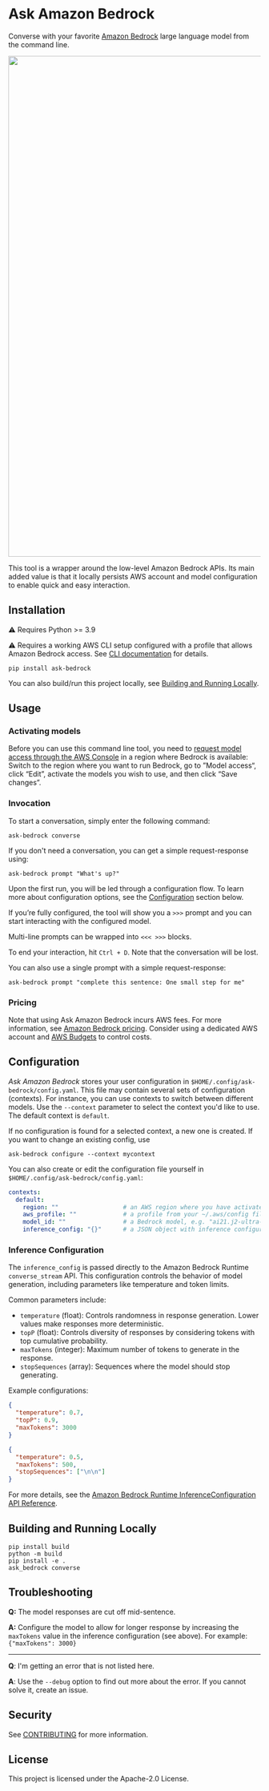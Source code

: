 # Ask Amazon Bedrock

Converse with your favorite [Amazon Bedrock](https://aws.amazon.com/bedrock/) large language model from the command line.

<p>
  <img width="1000" src="https://raw.githubusercontent.com/awslabs/ask-bedrock/main/README.svg">
</p>

This tool is a wrapper around the low-level Amazon Bedrock APIs. Its main added value is that it locally persists AWS account and model configuration to enable quick and easy interaction.

## Installation

⚠️ Requires Python >= 3.9

⚠️ Requires a working AWS CLI setup configured with a profile that allows Amazon Bedrock access. See [CLI documentation](https://docs.aws.amazon.com/cli/latest/userguide/cli-configure-files.html) for details.


```shell
pip install ask-bedrock
```

You can also build/run this project locally, see [Building and Running Locally](#building-and-running-locally).

## Usage

### Activating models

Before you can use this command line tool, you need to [request model access through the AWS Console](https://console.aws.amazon.com/bedrock/home#/modelaccess) in a region where Bedrock is available: Switch to the region where you want to run Bedrock, go to ”Model access“, click “Edit”, activate the models you wish to use, and then click “Save changes”.

### Invocation

To start a conversation, simply enter the following command:

```shell
ask-bedrock converse
```

If you don't need a conversation, you can get a simple request-response using:

```shell
ask-bedrock prompt "What's up?"
```

Upon the first run, you will be led through a configuration flow. To learn more about configuration options, see the [Configuration](#configuration) section below.

If you’re fully configured, the tool will show you a `>>>` prompt and you can start interacting with the configured model.

Multi-line prompts can be wrapped into `<<< >>>` blocks.

To end your interaction, hit `Ctrl + D`. Note that the conversation will be lost.

You can also use a single prompt with a simple request-response:
```
ask-bedrock prompt "complete this sentence: One small step for me"
```

### Pricing

Note that using Ask Amazon Bedrock incurs AWS fees. For more information, see [Amazon Bedrock pricing](https://aws.amazon.com/bedrock/pricing/). Consider using a dedicated AWS account and [AWS Budgets](https://docs.aws.amazon.com/cost-management/latest/userguide/budgets-managing-costs.html) to control costs.

## Configuration

*Ask Amazon Bedrock* stores your user configuration in `$HOME/.config/ask-bedrock/config.yaml`. This file may contain several sets of configuration (contexts). For instance, you can use contexts to switch between different models. Use the `--context` parameter to select the context you'd like to use. The default context is `default`.

If no configuration is found for a selected context, a new one is created. If you want to change an existing config, use

```shell
ask-bedrock configure --context mycontext
```

You can also create or edit the configuration file yourself in `$HOME/.config/ask-bedrock/config.yaml`:

```yaml
contexts:
  default:
    region: ""                  # an AWS region where you have activated Bedrock
    aws_profile: ""             # a profile from your ~/.aws/config file
    model_id: ""                # a Bedrock model, e.g. "ai21.j2-ultra-v1"
    inference_config: "{}"      # a JSON object with inference configuration
```

### Inference Configuration

The `inference_config` is passed directly to the Amazon Bedrock Runtime `converse_stream` API. This configuration controls the behavior of model generation, including parameters like temperature and token limits.

Common parameters include:

- `temperature` (float): Controls randomness in response generation. Lower values make responses more deterministic.
- `topP` (float): Controls diversity of responses by considering tokens with top cumulative probability.
- `maxTokens` (integer): Maximum number of tokens to generate in the response.
- `stopSequences` (array): Sequences where the model should stop generating.

Example configurations:

```json
{
  "temperature": 0.7,
  "topP": 0.9,
  "maxTokens": 3000
}
```

```json
{
  "temperature": 0.5,
  "maxTokens": 500,
  "stopSequences": ["\n\n"]
}
```

For more details, see the [Amazon Bedrock Runtime InferenceConfiguration API Reference](https://docs.aws.amazon.com/bedrock/latest/APIReference/API_runtime_InferenceConfiguration.html).

## Building and Running Locally

```
pip install build
python -m build
pip install -e .
ask_bedrock converse
```


## Troubleshooting

**Q:** The model responses are cut off mid-sentence.

**A:** Configure the model to allow for longer response by increasing the `maxTokens` value in the inference configuration (see above). For example: `{"maxTokens": 3000}`

---

**Q**: I'm getting an error that is not listed here.

**A**: Use the `--debug` option to find out more about the error. If you cannot solve it, create an issue.

## Security

See [CONTRIBUTING](CONTRIBUTING.md#security-issue-notifications) for more information.

## License

This project is licensed under the Apache-2.0 License.

